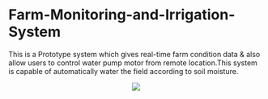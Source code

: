 # Farm-Monitoring-and-Irrigation-System
This is a Prototype system which gives real-time farm condition data & also allow users
to control water pump motor from remote location.This system is
capable of automatically water the field according to soil moisture.

<p align="center">
<img src="Screenshot 2023-08-27 at 5.37.05 PM.png"/>
  </p>

